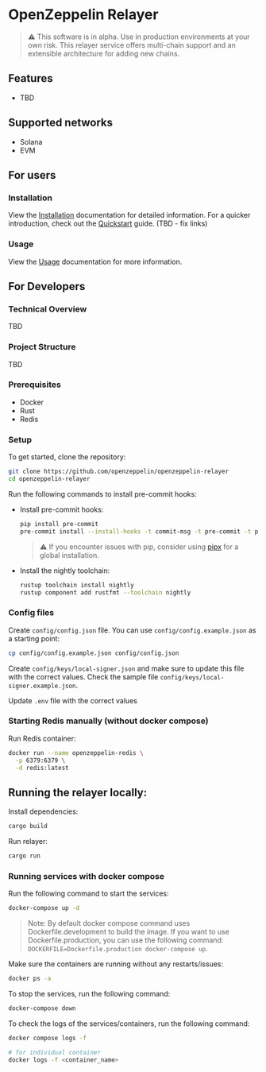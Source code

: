 # OpenZeppelin Relayer

> :warning: This software is in alpha. Use in production environments at your own risk.
This relayer service offers multi-chain support and an extensible architecture for adding new chains.

## Features

- TBD

## Supported networks

- Solana
- EVM

## For users

### Installation
View the [Installation](https://openzeppelin-relayer.netlify.app/openzeppelin_relayer/0.1.0/#getting_started) documentation for detailed information. For a quicker introduction, check out the [Quickstart](https://openzeppelin-relayer.netlify.app/openzeppelin_relayer/0.1.0/quickstart) guide. (TBD - fix links)

### Usage

View the [Usage](https://openzeppelin-relayer.netlify.app/openzeppelin_relayer/0.1.0/#running_the_relayer) documentation for more information.

## For Developers

### Technical Overview

TBD

### Project Structure

TBD

### Prerequisites

- Docker
- Rust 
- Redis

### Setup

To get started, clone the repository:

  ```sh
  git clone https://github.com/openzeppelin/openzeppelin-relayer
  cd openzeppelin-relayer
  ```

Run the following commands to install pre-commit hooks:

- Install pre-commit hooks:

  ```bash
  pip install pre-commit
  pre-commit install --install-hooks -t commit-msg -t pre-commit -t pre-push
  ```

  > :warning: If you encounter issues with pip, consider using [pipx](https://pipx.pypa.io/stable/installation/) for a global installation.

- Install the nightly toolchain:
  ```bash
  rustup toolchain install nightly
  rustup component add rustfmt --toolchain nightly
  ```

### Config files

Create `config/config.json` file. You can use `config/config.example.json` as a starting point:

  ```sh
  cp config/config.example.json config/config.json
  ```

Create `config/keys/local-signer.json` and make sure to update this file with the correct values. Check the sample file `config/keys/local-signer.example.json`.

Update `.env` file with the correct values

### Starting Redis manually (without docker compose)

Run Redis container:

  ```sh
  docker run --name openzeppelin-redis \
    -p 6379:6379 \
    -d redis:latest
  ```

## Running the relayer locally:

Install dependencies:

  ```sh
  cargo build
  ```

Run relayer:
  ```sh
  cargo run
  ```

### Running services with docker compose

Run the following command to start the services:

  ```sh
  docker-compose up -d
  ```

 > Note: By default docker compose command uses Dockerfile.development to build the image. If you want to use Dockerfile.production, you can use the following command: `DOCKERFILE=Dockerfile.production docker-compose up`.

Make sure the containers are running without any restarts/issues:
  ```sh
  docker ps -a
  ```

To stop the services, run the following command:

  ```sh
  docker-compose down
  ```

To check the logs of the services/containers, run the following command:

  ```sh
  docker compose logs -f
  ```

  ```sh
  # for individual container
  docker logs -f <container_name>
  ```
